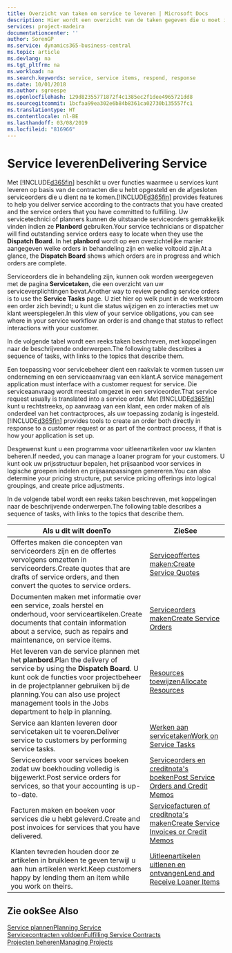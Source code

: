 ```yaml
---
title: Overzicht van taken om service te leveren | Microsoft Docs
description: Hier wordt een overzicht van de taken gegeven die u moet instellen om ervoor te zorgen dat u kwaliteitsservice levert en afspraken met klanten nakomt.
services: project-madeira
documentationcenter: ''
author: SorenGP
ms.service: dynamics365-business-central
ms.topic: article
ms.devlang: na
ms.tgt_pltfrm: na
ms.workload: na
ms.search.keywords: service, service items, respond, response
ms.date: 10/01/2018
ms.author: sgroespe
ms.openlocfilehash: 129d82355771872f4c1385ec2f1dee4965721dd8
ms.sourcegitcommit: 1bcfaa99ea302e6b84b8361ca02730b135557fc1
ms.translationtype: HT
ms.contentlocale: nl-BE
ms.lasthandoff: 03/08/2019
ms.locfileid: "816966"
---
```

# <a name="delivering-service"></a><span data-ttu-id="809a6-103">Service leveren</span><span class="sxs-lookup"><span data-stu-id="809a6-103">Delivering Service</span></span>
<span data-ttu-id="809a6-104">Met [!INCLUDE[d365fin](includes/d365fin_md.md)] beschikt u over functies waarmee u services kunt leveren op basis van de contracten die u hebt opgesteld en de afgesloten serviceorders die u dient na te komen.</span><span class="sxs-lookup"><span data-stu-id="809a6-104">[!INCLUDE[d365fin](includes/d365fin_md.md)] provides features to help you deliver service according to the contracts that you have created and the service orders that you have committed to fulfilling.</span></span> <span data-ttu-id="809a6-105">Uw servicetechnici of planners kunnen de uitstaande serviceorders gemakkelijk vinden indien ze **Planbord** gebruiken.</span><span class="sxs-lookup"><span data-stu-id="809a6-105">Your service technicians or dispatcher will find outstanding service orders easy to locate when they use the **Dispatch Board**.</span></span> <span data-ttu-id="809a6-106">In het **planbord** wordt op een overzichtelijke manier aangegeven welke orders in behandeling zijn en welke voltooid zijn.</span><span class="sxs-lookup"><span data-stu-id="809a6-106">At a glance, the **Dispatch Board** shows which orders are in progress and which orders are complete.</span></span>  
  
<span data-ttu-id="809a6-107">Serviceorders die in behandeling zijn, kunnen ook worden weergegeven met de pagina **Servicetaken**, die een overzicht van uw serviceverplichtingen bevat.</span><span class="sxs-lookup"><span data-stu-id="809a6-107">Another way to review pending service orders is to use the **Service Tasks** page.</span></span> <span data-ttu-id="809a6-108">U ziet hier op welk punt in de werkstroom een order zich bevindt; u kunt die status wijzigen en zo interacties met uw klant weerspiegelen.</span><span class="sxs-lookup"><span data-stu-id="809a6-108">In this view of your service obligations, you can see where in your service workflow an order is and change that status to reflect interactions with your customer.</span></span>  
  
<span data-ttu-id="809a6-109">In de volgende tabel wordt een reeks taken beschreven, met koppelingen naar de beschrijvende onderwerpen.</span><span class="sxs-lookup"><span data-stu-id="809a6-109">The following table describes a sequence of tasks, with links to the topics that describe them.</span></span>   

<span data-ttu-id="809a6-110">Een toepassing voor servicebeheer dient een raakvlak te vormen tussen uw onderneming en een serviceaanvraag van een klant.</span><span class="sxs-lookup"><span data-stu-id="809a6-110">A service management application must interface with a customer request for service.</span></span> <span data-ttu-id="809a6-111">Die serviceaanvraag wordt meestal omgezet in een serviceorder.</span><span class="sxs-lookup"><span data-stu-id="809a6-111">That service request usually is translated into a service order.</span></span> <span data-ttu-id="809a6-112">Met [!INCLUDE[d365fin](includes/d365fin_md.md)] kunt u rechtstreeks, op aanvraag van een klant, een order maken of als onderdeel van het contractproces, als uw toepassing zodanig is ingesteld.</span><span class="sxs-lookup"><span data-stu-id="809a6-112">[!INCLUDE[d365fin](includes/d365fin_md.md)] provides tools to create an order both directly in response to a customer request or as part of the contract process, if that is how your application is set up.</span></span>  
  
<span data-ttu-id="809a6-113">Desgewenst kunt u een programma voor uitleenartikelen voor uw klanten beheren.</span><span class="sxs-lookup"><span data-stu-id="809a6-113">If needed, you can manage a loaner program for your customers.</span></span> <span data-ttu-id="809a6-114">U kunt ook uw prijsstructuur bepalen, het prijsaanbod voor services in logische groepen indelen en prijsaanpassingen genereren.</span><span class="sxs-lookup"><span data-stu-id="809a6-114">You can also determine your pricing structure, put service pricing offerings into logical groupings, and create price adjustments.</span></span>  
  
<span data-ttu-id="809a6-115">In de volgende tabel wordt een reeks taken beschreven, met koppelingen naar de beschrijvende onderwerpen.</span><span class="sxs-lookup"><span data-stu-id="809a6-115">The following table describes a sequence of tasks, with links to the topics that describe them.</span></span>   
  
|<span data-ttu-id="809a6-116">**Als u dit wilt doen**</span><span class="sxs-lookup"><span data-stu-id="809a6-116">**To**</span></span>|<span data-ttu-id="809a6-117">**Zie**</span><span class="sxs-lookup"><span data-stu-id="809a6-117">**See**</span></span>|  
|------------|-------------|  
|<span data-ttu-id="809a6-118">Offertes maken die concepten van serviceorders zijn en de offertes vervolgens omzetten in serviceorders.</span><span class="sxs-lookup"><span data-stu-id="809a6-118">Create quotes that are drafts of service orders, and then convert the quotes to service orders.</span></span>|[<span data-ttu-id="809a6-119">Serviceoffertes maken:</span><span class="sxs-lookup"><span data-stu-id="809a6-119">Create Service Quotes</span></span>](service-how-to-create-service-quotes.md)|
|<span data-ttu-id="809a6-120">Documenten maken met informatie over een service, zoals herstel en onderhoud, voor serviceartikelen.</span><span class="sxs-lookup"><span data-stu-id="809a6-120">Create documents that contain information about a service, such as repairs and maintenance, on service items.</span></span>|[<span data-ttu-id="809a6-121">Serviceorders maken</span><span class="sxs-lookup"><span data-stu-id="809a6-121">Create Service Orders</span></span>](service-how-to-create-service-orders.md)|
|<span data-ttu-id="809a6-122">Het leveren van de service plannen met het **planbord**.</span><span class="sxs-lookup"><span data-stu-id="809a6-122">Plan the delivery of service by using the **Dispatch Board**.</span></span> <span data-ttu-id="809a6-123">U kunt ook de functies voor projectbeheer in de projectplanner gebruiken bij de planning.</span><span class="sxs-lookup"><span data-stu-id="809a6-123">You can also use project management tools in the Jobs department to help in planning.</span></span>|[<span data-ttu-id="809a6-124">Resources toewijzen</span><span class="sxs-lookup"><span data-stu-id="809a6-124">Allocate Resources</span></span>](service-how-to-allocate-resources.md)|  
|<span data-ttu-id="809a6-125">Service aan klanten leveren door servicetaken uit te voeren.</span><span class="sxs-lookup"><span data-stu-id="809a6-125">Deliver service to customers by performing service tasks.</span></span>|[<span data-ttu-id="809a6-126">Werken aan servicetaken</span><span class="sxs-lookup"><span data-stu-id="809a6-126">Work on Service Tasks</span></span>](service-how-to-work-on-service-tasks.md)|  
|<span data-ttu-id="809a6-127">Serviceorders voor services boeken zodat uw boekhouding volledig is bijgewerkt.</span><span class="sxs-lookup"><span data-stu-id="809a6-127">Post service orders for services, so that your accounting is up-to-date.</span></span>|[<span data-ttu-id="809a6-128">Serviceorders en creditnota's boeken</span><span class="sxs-lookup"><span data-stu-id="809a6-128">Post Service Orders and Credit Memos</span></span>](service-how-to-post-service-orders.md)|  
|<span data-ttu-id="809a6-129">Facturen maken en boeken voor services die u hebt geleverd.</span><span class="sxs-lookup"><span data-stu-id="809a6-129">Create and post invoices for services that you have delivered.</span></span>|[<span data-ttu-id="809a6-130">Servicefacturen of creditnota's maken</span><span class="sxs-lookup"><span data-stu-id="809a6-130">Create Service Invoices or Credit Memos</span></span>](service-how-create-invoices.md)|  
|<span data-ttu-id="809a6-131">Klanten tevreden houden door ze artikelen in bruikleen te geven terwijl u aan hun artikelen werkt.</span><span class="sxs-lookup"><span data-stu-id="809a6-131">Keep customers happy by lending them an item while you work on theirs.</span></span>| [<span data-ttu-id="809a6-132">Uitleenartikelen uitlenen en ontvangen</span><span class="sxs-lookup"><span data-stu-id="809a6-132">Lend and Receive Loaner Items</span></span>](service-how-to-lend-receive-loaners.md)|
  
## <a name="see-also"></a><span data-ttu-id="809a6-133">Zie ook</span><span class="sxs-lookup"><span data-stu-id="809a6-133">See Also</span></span>  
[<span data-ttu-id="809a6-134">Service plannen</span><span class="sxs-lookup"><span data-stu-id="809a6-134">Planning Service</span></span>](service-plan-service.md)  
[<span data-ttu-id="809a6-135">Servicecontracten voldoen</span><span class="sxs-lookup"><span data-stu-id="809a6-135">Fulfilling Service Contracts</span></span>](service-fulfill-service-contracts.md)  
[<span data-ttu-id="809a6-136">Projecten beheren</span><span class="sxs-lookup"><span data-stu-id="809a6-136">Managing Projects</span></span>](projects-manage-projects.md)  
